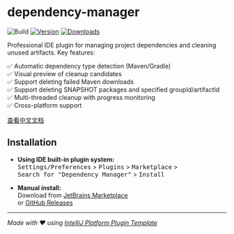 # dependency-manager

![Build](https://github.com/zijing66/dependency-manager/workflows/Build/badge.svg)
[![Version](https://img.shields.io/jetbrains/plugin/v/26753-dependency-manager.svg)](https://plugins.jetbrains.com/plugin/MARKETPLACE_ID)
[![Downloads](https://img.shields.io/jetbrains/plugin/d/26753-dependency-manager.svg)](https://plugins.jetbrains.com/plugin/MARKETPLACE_ID)

<!-- Plugin description -->
Professional IDE plugin for managing project dependencies and cleaning unused artifacts. Key features:

✅ Automatic dependency type detection (Maven/Gradle)  
✅ Visual preview of cleanup candidates  
✅ Support deleting failed Maven downloads  
✅ Support deleting SNAPSHOT packages and specified groupId/artifactId  
✅ Multi-threaded cleanup with progress monitoring  
✅ Cross-platform support  

[查看中文文档](README-CN.md)
<!-- Plugin description end -->

## Installation

- **Using IDE built-in plugin system:**  
  <kbd>Settings/Preferences</kbd> > <kbd>Plugins</kbd> > <kbd>Marketplace</kbd> >  
  <kbd>Search for "Dependency Manager"</kbd> > <kbd>Install</kbd>

- **Manual install:**  
  Download from [JetBrains Marketplace](https://plugins.jetbrains.com/plugin/MARKETPLACE_ID)  
  or [GitHub Releases](https://github.com/zijing66/dependency-manager/releases)  

---

_Made with ❤️ using [IntelliJ Platform Plugin Template][template]_

[template]: https://github.com/JetBrains/intellij-platform-plugin-template
[docs:plugin-description]: https://plugins.jetbrains.com/docs/intellij/plugin-user-experience.html#plugin-description-and-presentation
